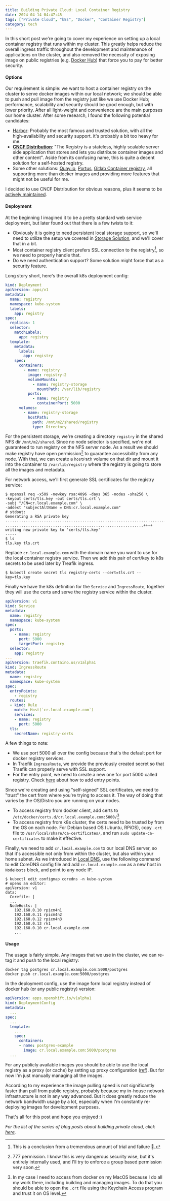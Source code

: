 ```yaml
---
title: Building Private Cloud: Local Container Registry
date: 2024-04-14 04:47:45
tags: ["Private Cloud", "k8s", "Docker", "Container Registry"]
category: tech
---
```

In this short post we're going to cover my experience on setting up a local container registry that runs within my cluster. This greatly helps reduce the overall ingress traffic throughout the development and maintenance of applications on the cluster, and also removed the necessity of exposing image on public registries (e.g. [Docker Hub](https://hub.docker.com/)) that force you to pay for better security.

#### Options
Our requirement is simple: we want to host a container registry on the cluster to serve docker images within our local network; we should be able to push and pull image from the registry just like we use Docker Hub; performance, scalability and security should be good enough, but with lower priority. After all light-weight and convenience are the main purposes our home cluster. After some research, I found the following potential candidates:
- [Harbor](https://goharbor.io/): Probably the most famous and trusted solution, with all the high-availability and security support.  it's probably a bit too heavy for me.
- [**CNCF Distribution**](https://distribution.github.io/distribution/): "The Registry is a stateless, highly scalable server side application that stores and lets you distribute container images and other content". Aside from its confusing name, this is quite a decent solution for a self-hosted registry.
- Some other solutions: [Quay.io](https://quay.io/), [Portus](https://github.com/SUSE/Portus), [Gitlab Container registry](https://docs.gitlab.com/ee/user/packages/container_registry/), all supporting more than docker images and providing more features that might not be useful for me.

I decided to use CNCF Distribution for obvious reasons, plus it seems to be [actively maintained](https://github.com/distribution/distribution).

#### Deployment

At the beginning I imagined it to be a pretty standard web service deployment, but later found out that there is a few twists to it:
- Obviously it is going to need persistent local storage support, so we'll need to utilize the setup we covered in [Storage Solution](/blog/post/building_private_cloud_storage_solution/#implementation), and we'll cover that in a bit.
- Most container registry client prefers SSL connection to the registry[^1], so we need to properly handle that.
- Do we need authentication support? Some solution might force that as a security feature.
[^1]: This is a conclusion from a tremendous amount of trial and failure 🥹.

Long story short, here's the overall k8s deployment config:

```yaml
kind: Deployment
apiVersion: apps/v1
metadata:
  name: registry
  namespace: kube-system
  labels:
    app: registry
spec:
  replicas: 1
  selector:
    matchLabels:
      app: registry
  template:
    metadata:
      labels:
        app: registry
    spec:
      containers:
        - name: registry
          image: registry:2
          volumeMounts:
            - name: registry-storage
              mountPath: /var/lib/registry
          ports:
            - name: registry
              containerPort: 5000
      volumes:
        - name: registry-storage
          hostPath:
            path: /mnt/m2/shared/registry
            type: Directory
```
For the persistent storage, we're creating a directory `registry` in the shared NFS dir `/mnt/m2/shared`. Since no node selector is specified, we're not guaranteed to run registry on the NFS server node. As a result we should make registry have open permission[^2] to guarantee accessibility from any node. With that, we can create a `hostPath` volume on that dir and mount it into the container to `/var/lib/registry` where the registry is going to store all the images and metadata.

[^2]: 777 permission. I know this is very dangerous security wise, but it's entirely internally used, and I'll try to enforce a group based permission very soon.

For network access, we'll first generate SSL certificates for the registry service:
```shell
$ openssl req -x509 -newkey rsa:4096 -days 365 -nodes -sha256 \
-keyout certs/tls.key -out certs/tls.crt \
-subj "/CN=cr.local.example.com" \
-addext "subjectAltName = DNS:cr.local.example.com"
# stdout:
Generating a RSA private key
...........................................................................................................................................++++
.............................................................++++
writing new private key to 'certs/tls.key'
-----
$ ls
tls.key tls.crt
```
Replace `cr.local.example.com` with the domain name you want to use for the local container registry service. Then we add this pair of cert/key to k8s secrets to be used later by Treafik ingress.
```shell
$ kubectl create secret tls registry-certs --cert=tls.crt --key=tls.key
```
Finally we have the k8s definition for the `Service` and `IngressRoute`, together they will use the certs and serve the registry service within the cluster.
```yaml
apiVersion: v1
kind: Service
metadata:
  name: registry
  namespace: kube-system
spec:
  ports:
    - name: registry
      port: 5000
      targetPort: registry
  selector:
    app: registry
---
apiVersion: traefik.containo.us/v1alpha1
kind: IngressRoute
metadata:
  name: registry
  namespace: kube-system
spec:
  entryPoints:
    - registry
  routes:
  - kind: Rule
    match: Host(`cr.local.example.com`)
    services:
    - name: registry
      port: 5000
  tls:
    secretName: registry-certs
```
A few things to note:
- We use port 5000 all over the config because that's the default port for docker registry services.
- In Traefik `IngressRoute`, we provide the previously created secret so that Traefik can properly serve with SSL support.
- For the entry point, we need to create a new one for port 5000 called registry. Check [here](/blog/post/building_private_cloud_local_dns/#is_that_all?) about how to add entry points.

Since we're creating and using "self-signed" SSL certificates, we need to "trust" the cert from where you're trying to access it. The way of doing that varies by the OS/Distro you are running on your nodes.
- To access registry from docker client, add certs to `/etc/docker/certs.d/cr.local.example.com:5000/`[^3]
- To access registry from k8s cluster, the certs need to be trusted by from the OS on each node. For Debian based OS (Ubuntu, RPiOS), copy `.crt` file to `/usr/local/share/ca-certificates/`, and run `sudo update-ca-certificates` to make it effective.

[^3]: In my case I need to access from docker on my MacOS because I do all my work there, including building and managing images. To do that you should be able to open the `.crt` file using the Keychain Access program and trust it on OS level.

Finally, we need to add `cr.local.example.com` to our local DNS server, so that it's accessible not only from within the cluster, but also within your home subnet. As we introduced in [Local DNS](/blog/post/building_private_cloud_local_dns/#the_corefile), use the following command to edit CoreDNS config file and add `cr.local.example.com` as a new host in `NodeHosts` block, and point to any node IP.
```shell
$ kubectl edit configmap coredns -n kube-system
# opens an editor:
apiVersion: v1
data:
  Corefile: |
  ...
  NodeHosts: |
    192.168.0.10 rpicm4n1
    192.168.0.11 rpicm4n2
    192.168.0.12 rpicm4n3
    192.168.0.13 rk1
    192.168.0.10 cr.local.example.com
    ...
```

#### Usage

The usage is fairly simple. Any images that we use in the cluster, we can re-tag it and push to the local registry:
```shell
docker tag postgres cr.local.example.com:5000/postgres
docker push cr.local.example.com:5000/postgres
```
In the deployment config, use the image form local registry instead of docker hub (or any public registry) version:
```yaml
apiVersion: apps.openshift.io/v1alpha1
kind: DeploymentConfig
metadata:
  ...
spec:
  ...
  template:
    ...
    spec:
      containers:
      - name: postgres-example
        image: cr.local.example.com:5000/postgres
  ...
```
For any publicly available images you should be able to use the local registry as a proxy (or cache) by setting up proxy configuration ([ref](https://distribution.github.io/distribution/about/configuration/#proxy)). But for now I'm just manually managing all the images.

According to my experience the image pulling speed is not significantly faster than pull from public registry, probably because my in-house network infrastructure is not in any way advanced. But it does greatly reduce the network bandwidth usage by a lot, especially when I'm constantly re-deploying images for development purposes.

That's all for this post and hope you enjoyed :)

*For the list of the series of blog posts about building private cloud, click [here](/blog/tag/Private%20Cloud/).*
